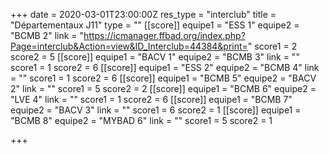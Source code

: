 +++
date = 2020-03-01T23:00:00Z
res_type = "interclub"
title = "Départementaux J11"
type = ""
[[score]]
equipe1 = "ESS 1"
equipe2 = "BCMB 2"
link = "https://icmanager.ffbad.org/index.php?Page=interclub&Action=view&ID_Interclub=44384&print="
score1 = 2
score2 = 5
[[score]]
equipe1 = "BACV 1"
equipe2 = "BCMB 3"
link = ""
score1 = 1
score2 = 6
[[score]]
equipe1 = "ESS 2"
equipe2 = "BCMB 4"
link = ""
score1 = 1
score2 = 6
[[score]]
equipe1 = "BCMB 5"
equipe2 = "BACV 2"
link = ""
score1 = 5
score2 = 2
[[score]]
equipe1 = "BCMB 6"
equipe2 = "LVE 4"
link = ""
score1 = 1
score2 = 6
[[score]]
equipe1 = "BCMB 7"
equipe2 = "BACV 3"
link = ""
score1 = 6
score2 = 1
[[score]]
equipe1 = "BCMB 8"
equipe2 = "MYBAD 6"
link = ""
score1 = 5
score2 = 1

+++
